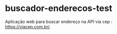 # buscador-enderecos-test
Aplicação web para buscar endereço na API via cep : https://viacep.com.br/.
